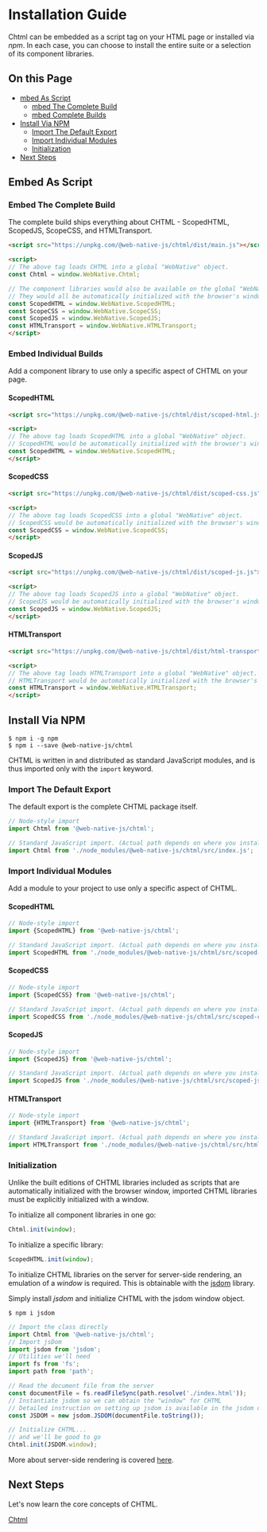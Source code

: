 # Installation Guide
Chtml can be embedded as a script tag on your HTML page or installed via *npm*. In each case, you can choose to install the entire suite or a selection of its component libraries.

## On this Page
+ [mbed As Script](#embed-as-script)
  + [mbed The Complete Build](#embed-the-complete-build)
  + [mbed Complete Builds](#embed-individual-builds)
+ [Install Via NPM](#install-via-npm)
  + [Import The Default Export](#import-the-default-export)
  + [Import Individual Modules](#import-individual-modules)
  + [Initialization](#initialization)
+ [Next Steps](#next-steps)

## Embed As Script

### Embed The Complete Build
The complete build ships everything about CHTML - ScopedHTML, ScopedJS, ScopeCSS, and HTMLTransport.

```html
<script src="https://unpkg.com/@web-native-js/chtml/dist/main.js"></script>

<script>
// The above tag loads CHTML into a global "WebNative" object.
const Chtml = window.WebNative.Chtml;

// The component libraries would also be available on the global "WebNative" object.
// They would all be automatically initialized with the browser's window object
const ScopedHTML = window.WebNative.ScopedHTML;
const ScopeCSS = window.WebNative.ScopeCSS;
const ScopedJS = window.WebNative.ScopedJS;
const HTMLTransport = window.WebNative.HTMLTransport;
</script>
```

### Embed Individual Builds
Add a component library to use only a specific aspect of CHTML on your page.

#### ScopedHTML

```html
<script src="https://unpkg.com/@web-native-js/chtml/dist/scoped-html.js"></script>

<script>
// The above tag loads ScopedHTML into a global "WebNative" object.
// ScopedHTML would be automatically initialized with the browser's window object
const ScopedHTML = window.WebNative.ScopedHTML;
</script>
```

#### ScopedCSS

```html
<script src="https://unpkg.com/@web-native-js/chtml/dist/scoped-css.js"></script>

<script>
// The above tag loads ScopedCSS into a global "WebNative" object.
// ScopedCSS would be automatically initialized with the browser's window object
const ScopedCSS = window.WebNative.ScopedCSS;
</script>
```

#### ScopedJS

```html
<script src="https://unpkg.com/@web-native-js/chtml/dist/scoped-js.js"></script>

<script>
// The above tag loads ScopedJS into a global "WebNative" object.
// ScopedJS would be automatically initialized with the browser's window object
const ScopedJS = window.WebNative.ScopedJS;
</script>
```

#### HTMLTransport

```html
<script src="https://unpkg.com/@web-native-js/chtml/dist/html-transport.js"></script>

<script>
// The above tag loads HTMLTransport into a global "WebNative" object.
// HTMLTransport would be automatically initialized with the browser's window object
const HTMLTransport = window.WebNative.HTMLTransport;
</script>
```

## Install Via NPM

```text
$ npm i -g npm
$ npm i --save @web-native-js/chtml
```

CHTML is written in and distributed as standard JavaScript modules, and is thus imported only with the `import` keyword.

### Import The Default Export
The default export is the complete CHTML package itself.

```js
// Node-style import
import Chtml from '@web-native-js/chtml';

// Standard JavaScript import. (Actual path depends on where you installed CHTML to.)
import Chtml from './node_modules/@web-native-js/chtml/src/index.js';
```

### Import Individual Modules
Add a module to your project to use only a specific aspect of CHTML.

#### ScopedHTML

```js
// Node-style import
import {ScopedHTML} from '@web-native-js/chtml';

// Standard JavaScript import. (Actual path depends on where you installed CHTML to.)
import ScopedHTML from './node_modules/@web-native-js/chtml/src/scoped-html/index.js';
```

#### ScopedCSS

```js
// Node-style import
import {ScopedCSS} from '@web-native-js/chtml';

// Standard JavaScript import. (Actual path depends on where you installed CHTML to.)
import ScopedCSS from './node_modules/@web-native-js/chtml/src/scoped-css/index.js';
```

#### ScopedJS

```js
// Node-style import
import {ScopedJS} from '@web-native-js/chtml';

// Standard JavaScript import. (Actual path depends on where you installed CHTML to.)
import ScopedJS from './node_modules/@web-native-js/chtml/src/scoped-js/index.js';
```

#### HTMLTransport

```js
// Node-style import
import {HTMLTransport} from '@web-native-js/chtml';

// Standard JavaScript import. (Actual path depends on where you installed CHTML to.)
import HTMLTransport from './node_modules/@web-native-js/chtml/src/html-transport/index.js';
```

### Initialization
Unlike the built editions of CHTML libraries included as scripts that are automatically initialized with the browser window, imported CHTML libraries must be explicitly initialized with a window.

To initialize all component libraries in one go:

```js
Chtml.init(window);
```
 To initialize a specific library:
 
```js
ScopedHTML.init(window);
```

To initialize CHTML libraries on the server for server-side rendering, an emulation of a *window* is required. This is obtainable with the [jsdom](https://github.com/jsdom/jsdom) library.

Simply install *jsdom* and initialize CHTML with the jsdom window object.

```shell
$ npm i jsdom
```

```js
// Import the class directly
import Chtml from '@web-native-js/chtml';
// Import jsDom
import jsdom from 'jsdom';
// Utilities we'll need
import fs from 'fs';
import path from 'path';

// Read the document file from the server
const documentFile = fs.readFileSync(path.resolve('./index.html'));
// Instantiate jsdom so we can obtain the "window" for CHTML
// Detailed instruction on setting up jsdom is available in the jsdom docs
const JSDOM = new jsdom.JSDOM(documentFile.toString());

// Initialize CHTML...
// and we'll be good to go
Chtml.init(JSDOM.window);
```

More about server-side rendering is covered [here](/chtml/v060/guide/server-side-rendering.md).

## Next Steps
Let's now learn the core concepts of CHTML.

[Chtml](/chtml/)




